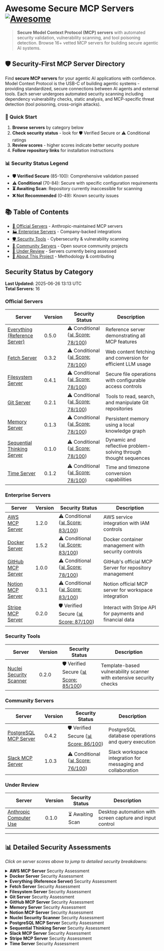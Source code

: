 # Awesome Secure MCP Servers [![Awesome](https://awesome.re/badge.svg)](https://awesome.re)

> **Secure Model Context Protocol (MCP) servers** with automated security validation, vulnerability scanning, and tool poisoning detection. Browse 16+ vetted MCP servers for building secure agentic AI systems.

## 🛡️ Security-First MCP Server Directory

Find **secure MCP servers** for your agentic AI applications with confidence. Model Context Protocol is the USB-C of building agentic systems - providing standardized, secure connections between AI agents and external tools. Each server undergoes automated security scanning including dependency vulnerability checks, static analysis, and MCP-specific threat detection (tool poisoning, cross-origin attacks).

### 🚀 Quick Start
1. **Browse servers** by category below
2. **Check security status** - look for 🛡️ Verified Secure or ⚠️ Conditional ratings
3. **Review scores** - higher scores indicate better security posture
4. **Follow repository links** for installation instructions

### 📊 Security Status Legend
- **🛡️ Verified Secure** (85-100): Comprehensive validation passed
- **⚠️ Conditional** (70-84): Secure with specific configuration requirements  
- **⏳ Awaiting Scan**: Repository currently inaccessible for scanning
- **❌ Not Recommended** (0-49): Known security issues

## 📚 Table of Contents
- [🏢 Official Servers](#official-servers) - Anthropic-maintained MCP servers
- [🏭 Enterprise Servers](#enterprise-servers) - Company-backed integrations 
- [🛡️ Security Tools](#security-tools) - Cybersecurity & vulnerability scanning
- [👥 Community Servers](#community-servers) - Open source community projects
- [🔄 Under Review](#under-review) - Servers currently being assessed
- [📖 About This Project](#-about-this-project) - Methodology & contributing

## Security Status by Category

**Last Updated:** 2025-06-26 13:13 UTC  
**Total Servers:** 16

### Official Servers

| Server | Version | Security Status | Description |
|--------|---------|----------------|-------------|
| [Everything (Reference Server)](https://github.com/modelcontextprotocol/servers/tree/main/src/everything) | 0.5.0 | ⚠️ Conditional ([📊 Score: 78/100](#security-details-everything-reference)) | Reference server demonstrating all MCP features |
| [Fetch Server](https://github.com/modelcontextprotocol/servers/tree/main/src/fetch) | 0.3.2 | ⚠️ Conditional ([📊 Score: 78/100](#security-details-fetch)) | Web content fetching and conversion for efficient LLM usage |
| [Filesystem Server](https://github.com/modelcontextprotocol/servers/tree/main/src/filesystem) | 0.4.1 | ⚠️ Conditional ([📊 Score: 78/100](#security-details-filesystem)) | Secure file operations with configurable access controls |
| [Git Server](https://github.com/modelcontextprotocol/servers/tree/main/src/git) | 0.2.1 | ⚠️ Conditional ([📊 Score: 78/100](#security-details-git)) | Tools to read, search, and manipulate Git repositories |
| [Memory Server](https://github.com/modelcontextprotocol/servers/tree/main/src/memory) | 0.1.3 | ⚠️ Conditional ([📊 Score: 78/100](#security-details-memory)) | Persistent memory using a local knowledge graph |
| [Sequential Thinking Server](https://github.com/modelcontextprotocol/servers/tree/main/src/sequentialthinking) | 0.1.0 | ⚠️ Conditional ([📊 Score: 78/100](#security-details-sequential-thinking)) | Dynamic and reflective problem-solving through thought sequences |
| [Time Server](https://github.com/modelcontextprotocol/servers/tree/main/src/time) | 0.1.2 | ⚠️ Conditional ([📊 Score: 78/100](#security-details-time)) | Time and timezone conversion capabilities |

### Enterprise Servers

| Server | Version | Security Status | Description |
|--------|---------|----------------|-------------|
| [AWS MCP Server](https://github.com/awslabs/mcp) | 1.2.0 | ⚠️ Conditional ([📊 Score: 83/100](#security-details-aws)) | AWS service integration with IAM controls |
| [Docker Server](https://github.com/QuantGeekDev/docker-mcp) | 1.5.2 | ⚠️ Conditional ([📊 Score: 83/100](#security-details-docker-server)) | Docker container management with security controls |
| [GitHub MCP Server](https://github.com/github/github-mcp-server) | 1.0.0 | ⚠️ Conditional ([📊 Score: 78/100](#security-details-github)) | GitHub's official MCP Server for repository management |
| [Notion MCP Server](https://github.com/makenotion/notion-mcp-server) | 0.3.1 | ⚠️ Conditional ([📊 Score: 83/100](#security-details-notion)) | Notion official MCP server for workspace integration |
| [Stripe MCP Server](https://github.com/stripe/agent-toolkit) | 0.2.0 | 🛡️ Verified Secure ([📊 Score: 87/100](#security-details-stripe)) | Interact with Stripe API for payments and financial data |

### Security Tools

| Server | Version | Security Status | Description |
|--------|---------|----------------|-------------|
| [Nuclei Security Scanner](https://github.com/cyproxio/mcp-for-security/tree/main/nuclei) | 0.2.0 | 🛡️ Verified Secure ([📊 Score: 85/100](#security-details-nuclei-scanner)) | Template-based vulnerability scanner with extensive security checks |

### Community Servers

| Server | Version | Security Status | Description |
|--------|---------|----------------|-------------|
| [PostgreSQL MCP Server](https://github.com/crystaldba/postgres-mcp) | 0.4.2 | 🛡️ Verified Secure ([📊 Score: 86/100](#security-details-postgresql)) | PostgreSQL database operations and query execution |
| [Slack MCP Server](https://github.com/korotovsky/slack-mcp-server) | 1.0.3 | ⚠️ Conditional ([📊 Score: 76/100](#security-details-slack)) | Slack workspace integration for messaging and collaboration |

### Under Review

| Server | Version | Security Status | Description |
|--------|---------|----------------|-------------|
| [Anthropic Computer Use](https://github.com/anthropics/anthropic-computer-use) | 0.1.0 | ⏳ Awaiting Scan | Desktop automation with screen capture and input control |

---

## 📊 Detailed Security Assessments

_Click on server scores above to jump to detailed security breakdowns:_

<details id="security-details-aws">
<summary><strong>AWS MCP Server</strong> Security Assessment</summary>

### Security Assessment: 2025-06-26

**🔍 MCP-Specific Security**: 90/100 ✅
*Scans for MCP-specific threats like tool poisoning attacks*

✅ **No issues found**
- No tool poisoning indicators found (basic check)

**📦 Third-Party Dependencies**: 100/100 ➖
*Scans package.json, requirements.txt, etc. for known CVEs*

➖ **Not applicable**
- No recognized dependency files found

**🐛 Code Security Analysis**: 70/100 ⚠️
*Static analysis for common security vulnerabilities in source code*

⚠️ **0 potential issues found**
- Bandit completed but output could not be parsed

**🐳 Container Security**: 50/100 ➖
*Analyzes Dockerfile and container configurations for security issues*

➖ **Not applicable**
- No container configurations found

**📋 Security Documentation**: 80/100 ⚠️
*Checks for security guidelines, vulnerability reporting, and usage instructions*

⚠️ **0 potential issues found**
- No dedicated security documentation found


</details>

<details id="security-details-docker-server">
<summary><strong>Docker Server</strong> Security Assessment</summary>

### Security Assessment: 2025-06-26

**🔍 MCP-Specific Security**: 90/100 ✅
*Scans for MCP-specific threats like tool poisoning attacks*

✅ **No issues found**
- No tool poisoning indicators found (basic check)

**📦 Third-Party Dependencies**: 100/100 ➖
*Scans package.json, requirements.txt, etc. for known CVEs*

➖ **Not applicable**
- No recognized dependency files found

**🐛 Code Security Analysis**: 80/100 ⚠️
*Static analysis for common security vulnerabilities in source code*

⚠️ **1 potential issues found**
- Bandit found 1 potential security issue(s)

**🐳 Container Security**: 50/100 ➖
*Analyzes Dockerfile and container configurations for security issues*

➖ **Not applicable**
- No container configurations found

**📋 Security Documentation**: 60/100 ⚠️
*Checks for security guidelines, vulnerability reporting, and usage instructions*

⚠️ **0 potential issues found**
- No security documentation found


</details>

<details id="security-details-everything-reference">
<summary><strong>Everything (Reference Server)</strong> Security Assessment</summary>

### Security Assessment: 2025-06-26

**🔍 MCP-Specific Security**: 90/100 ✅
*Scans for MCP-specific threats like tool poisoning attacks*

✅ **No issues found**
- No tool poisoning indicators found (basic check)

**📦 Third-Party Dependencies**: 80/100 ⚠️
*Scans package.json, requirements.txt, etc. for known CVEs*

⚠️ **2 potential issues found**
- Found 2 vulnerability/vulnerabilities in dependencies

**🐛 Code Security Analysis**: 60/100 ⚠️
*Static analysis for common security vulnerabilities in source code*

⚠️ **24 potential issues found**
- Bandit found 24 potential security issue(s)

**🐳 Container Security**: 50/100 ➖
*Analyzes Dockerfile and container configurations for security issues*

➖ **Not applicable**
- No container configurations found

**📋 Security Documentation**: 100/100 ✅
*Checks for security guidelines, vulnerability reporting, and usage instructions*

✅ **No issues found**
- Security documentation is adequate


</details>

<details id="security-details-fetch">
<summary><strong>Fetch Server</strong> Security Assessment</summary>

### Security Assessment: 2025-06-26

**🔍 MCP-Specific Security**: 90/100 ✅
*Scans for MCP-specific threats like tool poisoning attacks*

✅ **No issues found**
- No tool poisoning indicators found (basic check)

**📦 Third-Party Dependencies**: 80/100 ⚠️
*Scans package.json, requirements.txt, etc. for known CVEs*

⚠️ **2 potential issues found**
- Found 2 vulnerability/vulnerabilities in dependencies

**🐛 Code Security Analysis**: 60/100 ⚠️
*Static analysis for common security vulnerabilities in source code*

⚠️ **24 potential issues found**
- Bandit found 24 potential security issue(s)

**🐳 Container Security**: 50/100 ➖
*Analyzes Dockerfile and container configurations for security issues*

➖ **Not applicable**
- No container configurations found

**📋 Security Documentation**: 100/100 ✅
*Checks for security guidelines, vulnerability reporting, and usage instructions*

✅ **No issues found**
- Security documentation is adequate


</details>

<details id="security-details-filesystem">
<summary><strong>Filesystem Server</strong> Security Assessment</summary>

### Security Assessment: 2025-06-26

**🔍 MCP-Specific Security**: 90/100 ✅
*Scans for MCP-specific threats like tool poisoning attacks*

✅ **No issues found**
- No tool poisoning indicators found (basic check)

**📦 Third-Party Dependencies**: 80/100 ⚠️
*Scans package.json, requirements.txt, etc. for known CVEs*

⚠️ **2 potential issues found**
- Found 2 vulnerability/vulnerabilities in dependencies

**🐛 Code Security Analysis**: 60/100 ⚠️
*Static analysis for common security vulnerabilities in source code*

⚠️ **24 potential issues found**
- Bandit found 24 potential security issue(s)

**🐳 Container Security**: 50/100 ➖
*Analyzes Dockerfile and container configurations for security issues*

➖ **Not applicable**
- No container configurations found

**📋 Security Documentation**: 100/100 ✅
*Checks for security guidelines, vulnerability reporting, and usage instructions*

✅ **No issues found**
- Security documentation is adequate


</details>

<details id="security-details-git">
<summary><strong>Git Server</strong> Security Assessment</summary>

### Security Assessment: 2025-06-26

**🔍 MCP-Specific Security**: 90/100 ✅
*Scans for MCP-specific threats like tool poisoning attacks*

✅ **No issues found**
- No tool poisoning indicators found (basic check)

**📦 Third-Party Dependencies**: 80/100 ⚠️
*Scans package.json, requirements.txt, etc. for known CVEs*

⚠️ **2 potential issues found**
- Found 2 vulnerability/vulnerabilities in dependencies

**🐛 Code Security Analysis**: 60/100 ⚠️
*Static analysis for common security vulnerabilities in source code*

⚠️ **24 potential issues found**
- Bandit found 24 potential security issue(s)

**🐳 Container Security**: 50/100 ➖
*Analyzes Dockerfile and container configurations for security issues*

➖ **Not applicable**
- No container configurations found

**📋 Security Documentation**: 100/100 ✅
*Checks for security guidelines, vulnerability reporting, and usage instructions*

✅ **No issues found**
- Security documentation is adequate


</details>

<details id="security-details-github">
<summary><strong>GitHub MCP Server</strong> Security Assessment</summary>

### Security Assessment: 2025-06-26

**🔍 MCP-Specific Security**: 90/100 ✅
*Scans for MCP-specific threats like tool poisoning attacks*

✅ **No issues found**
- No tool poisoning indicators found (basic check)

**📦 Third-Party Dependencies**: 50/100 ➖
*Scans package.json, requirements.txt, etc. for known CVEs*

➖ **Not applicable**
- Go dependency scanning not yet implemented

**🐛 Code Security Analysis**: 70/100 ⚠️
*Static analysis for common security vulnerabilities in source code*

⚠️ **6 potential issues found**
- Semgrep found 6 potential security issue(s)

**🐳 Container Security**: 100/100 ✅
*Analyzes Dockerfile and container configurations for security issues*

✅ **No issues found**
- Container configuration appears secure

**📋 Security Documentation**: 100/100 ✅
*Checks for security guidelines, vulnerability reporting, and usage instructions*

✅ **No issues found**
- Security documentation is adequate


</details>

<details id="security-details-memory">
<summary><strong>Memory Server</strong> Security Assessment</summary>

### Security Assessment: 2025-06-26

**🔍 MCP-Specific Security**: 90/100 ✅
*Scans for MCP-specific threats like tool poisoning attacks*

✅ **No issues found**
- No tool poisoning indicators found (basic check)

**📦 Third-Party Dependencies**: 80/100 ⚠️
*Scans package.json, requirements.txt, etc. for known CVEs*

⚠️ **2 potential issues found**
- Found 2 vulnerability/vulnerabilities in dependencies

**🐛 Code Security Analysis**: 60/100 ⚠️
*Static analysis for common security vulnerabilities in source code*

⚠️ **24 potential issues found**
- Bandit found 24 potential security issue(s)

**🐳 Container Security**: 50/100 ➖
*Analyzes Dockerfile and container configurations for security issues*

➖ **Not applicable**
- No container configurations found

**📋 Security Documentation**: 100/100 ✅
*Checks for security guidelines, vulnerability reporting, and usage instructions*

✅ **No issues found**
- Security documentation is adequate


</details>

<details id="security-details-notion">
<summary><strong>Notion MCP Server</strong> Security Assessment</summary>

### Security Assessment: 2025-06-26

**🔍 MCP-Specific Security**: 90/100 ✅
*Scans for MCP-specific threats like tool poisoning attacks*

✅ **No issues found**
- No tool poisoning indicators found (basic check)

**📦 Third-Party Dependencies**: 80/100 ⚠️
*Scans package.json, requirements.txt, etc. for known CVEs*

⚠️ **2 potential issues found**
- Found 2 vulnerability/vulnerabilities in dependencies

**🐛 Code Security Analysis**: 70/100 ➖
*Static analysis for common security vulnerabilities in source code*

➖ **Not applicable**
- ESLint security scanning not available

**🐳 Container Security**: 100/100 ✅
*Analyzes Dockerfile and container configurations for security issues*

✅ **No issues found**
- Container configuration appears secure

**📋 Security Documentation**: 80/100 ⚠️
*Checks for security guidelines, vulnerability reporting, and usage instructions*

⚠️ **0 potential issues found**
- No dedicated security documentation found


</details>

<details id="security-details-nuclei-scanner">
<summary><strong>Nuclei Security Scanner</strong> Security Assessment</summary>

### Security Assessment: 2025-06-26

**🔍 MCP-Specific Security**: 95/100 ✅
*Scans for MCP-specific threats like tool poisoning attacks*

✅ **No issues found**
- MCP-scan found no security issues in 1 configuration file(s)

**📦 Third-Party Dependencies**: 100/100 ➖
*Scans package.json, requirements.txt, etc. for known CVEs*

➖ **Not applicable**
- No recognized dependency files found

**🐛 Code Security Analysis**: 70/100 ➖
*Static analysis for common security vulnerabilities in source code*

➖ **Not applicable**
- ESLint security scanning not available

**🐳 Container Security**: 50/100 ➖
*Analyzes Dockerfile and container configurations for security issues*

➖ **Not applicable**
- No container configurations found

**📋 Security Documentation**: 80/100 ⚠️
*Checks for security guidelines, vulnerability reporting, and usage instructions*

⚠️ **0 potential issues found**
- No dedicated security documentation found


</details>

<details id="security-details-postgresql">
<summary><strong>PostgreSQL MCP Server</strong> Security Assessment</summary>

### Security Assessment: 2025-06-26

**🔍 MCP-Specific Security**: 90/100 ✅
*Scans for MCP-specific threats like tool poisoning attacks*

✅ **No issues found**
- No tool poisoning indicators found (basic check)

**📦 Third-Party Dependencies**: 100/100 ➖
*Scans package.json, requirements.txt, etc. for known CVEs*

➖ **Not applicable**
- No recognized dependency files found

**🐛 Code Security Analysis**: 60/100 ⚠️
*Static analysis for common security vulnerabilities in source code*

⚠️ **269 potential issues found**
- Bandit found 269 potential security issue(s)

**🐳 Container Security**: 100/100 ✅
*Analyzes Dockerfile and container configurations for security issues*

✅ **No issues found**
- Container configuration appears secure

**📋 Security Documentation**: 80/100 ⚠️
*Checks for security guidelines, vulnerability reporting, and usage instructions*

⚠️ **0 potential issues found**
- No dedicated security documentation found


</details>

<details id="security-details-sequential-thinking">
<summary><strong>Sequential Thinking Server</strong> Security Assessment</summary>

### Security Assessment: 2025-06-26

**🔍 MCP-Specific Security**: 90/100 ✅
*Scans for MCP-specific threats like tool poisoning attacks*

✅ **No issues found**
- No tool poisoning indicators found (basic check)

**📦 Third-Party Dependencies**: 80/100 ⚠️
*Scans package.json, requirements.txt, etc. for known CVEs*

⚠️ **2 potential issues found**
- Found 2 vulnerability/vulnerabilities in dependencies

**🐛 Code Security Analysis**: 60/100 ⚠️
*Static analysis for common security vulnerabilities in source code*

⚠️ **24 potential issues found**
- Bandit found 24 potential security issue(s)

**🐳 Container Security**: 50/100 ➖
*Analyzes Dockerfile and container configurations for security issues*

➖ **Not applicable**
- No container configurations found

**📋 Security Documentation**: 100/100 ✅
*Checks for security guidelines, vulnerability reporting, and usage instructions*

✅ **No issues found**
- Security documentation is adequate


</details>

<details id="security-details-slack">
<summary><strong>Slack MCP Server</strong> Security Assessment</summary>

### Security Assessment: 2025-06-26

**🔍 MCP-Specific Security**: 90/100 ✅
*Scans for MCP-specific threats like tool poisoning attacks*

✅ **No issues found**
- No tool poisoning indicators found (basic check)

**📦 Third-Party Dependencies**: 50/100 ➖
*Scans package.json, requirements.txt, etc. for known CVEs*

➖ **Not applicable**
- Go dependency scanning not yet implemented

**🐛 Code Security Analysis**: 70/100 ➖
*Static analysis for common security vulnerabilities in source code*

➖ **Not applicable**
- ESLint security scanning not available

**🐳 Container Security**: 100/100 ✅
*Analyzes Dockerfile and container configurations for security issues*

✅ **No issues found**
- Container configuration appears secure

**📋 Security Documentation**: 80/100 ⚠️
*Checks for security guidelines, vulnerability reporting, and usage instructions*

⚠️ **0 potential issues found**
- No dedicated security documentation found


</details>

<details id="security-details-stripe">
<summary><strong>Stripe MCP Server</strong> Security Assessment</summary>

### Security Assessment: 2025-06-26

**🔍 MCP-Specific Security**: 90/100 ✅
*Scans for MCP-specific threats like tool poisoning attacks*

✅ **No issues found**
- No tool poisoning indicators found (basic check)

**📦 Third-Party Dependencies**: 100/100 ➖
*Scans package.json, requirements.txt, etc. for known CVEs*

➖ **Not applicable**
- No recognized dependency files found

**🐛 Code Security Analysis**: 80/100 ⚠️
*Static analysis for common security vulnerabilities in source code*

⚠️ **2 potential issues found**
- Bandit found 2 potential security issue(s)

**🐳 Container Security**: 50/100 ➖
*Analyzes Dockerfile and container configurations for security issues*

➖ **Not applicable**
- No container configurations found

**📋 Security Documentation**: 100/100 ✅
*Checks for security guidelines, vulnerability reporting, and usage instructions*

✅ **No issues found**
- Security documentation is adequate


</details>

<details id="security-details-time">
<summary><strong>Time Server</strong> Security Assessment</summary>

### Security Assessment: 2025-06-26

**🔍 MCP-Specific Security**: 90/100 ✅
*Scans for MCP-specific threats like tool poisoning attacks*

✅ **No issues found**
- No tool poisoning indicators found (basic check)

**📦 Third-Party Dependencies**: 80/100 ⚠️
*Scans package.json, requirements.txt, etc. for known CVEs*

⚠️ **2 potential issues found**
- Found 2 vulnerability/vulnerabilities in dependencies

**🐛 Code Security Analysis**: 60/100 ⚠️
*Static analysis for common security vulnerabilities in source code*

⚠️ **24 potential issues found**
- Bandit found 24 potential security issue(s)

**🐳 Container Security**: 50/100 ➖
*Analyzes Dockerfile and container configurations for security issues*

➖ **Not applicable**
- No container configurations found

**📋 Security Documentation**: 100/100 ✅
*Checks for security guidelines, vulnerability reporting, and usage instructions*

✅ **No issues found**
- Security documentation is adequate


</details>


